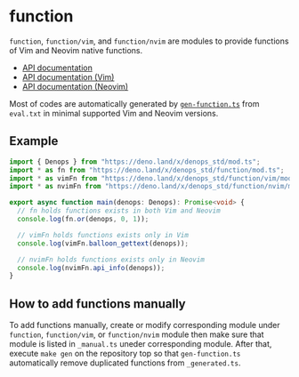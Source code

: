 # function

`function`, `function/vim`, and `function/nvim` are modules to provide functions
of Vim and Neovim native functions.

- [API documentation](https://doc.deno.land/https/deno.land/x/denops_std/function/mod.ts)
- [API documentation (Vim)](https://doc.deno.land/https/deno.land/x/denops_std/function/vim/mod.ts)
- [API documentation (Neovim)](https://doc.deno.land/https/deno.land/x/denops_std/function/nvim/mod.ts)

Most of codes are automatically generated by
[`gen-function.ts`](../../scripts/gen-function/gen-function.ts) from `eval.txt`
in minimal supported Vim and Neovim versions.

## Example

```typescript
import { Denops } from "https://deno.land/x/denops_std/mod.ts";
import * as fn from "https://deno.land/x/denops_std/function/mod.ts";
import * as vimFn from "https://deno.land/x/denops_std/function/vim/mod.ts";
import * as nvimFn from "https://deno.land/x/denops_std/function/nvim/mod.ts";

export async function main(denops: Denops): Promise<void> {
  // fn holds functions exists in both Vim and Neovim
  console.log(fn.or(denops, 0, 1));

  // vimFn holds functions exists only in Vim
  console.log(vimFn.balloon_gettext(denops));

  // nvimFn holds functions exists only in Neovim
  console.log(nvimFn.api_info(denops));
}
```

## How to add functions manually

To add functions manually, create or modify corresponding module under
`function`, `function/vim`, or `function/nvim` module then make sure that module
is listed in `_manual.ts` uneder corresponding module. After that, execute
`make gen` on the repository top so that `gen-function.ts` automatically remove
duplicated functions from `_generated.ts`.
